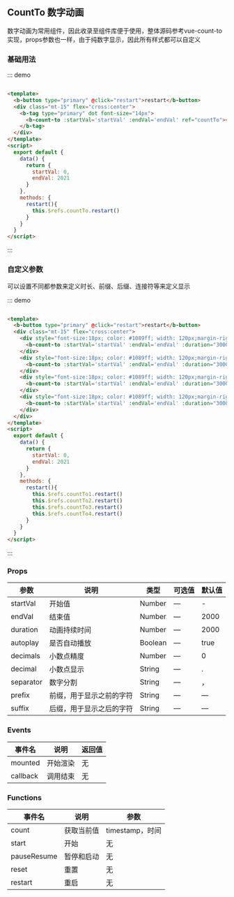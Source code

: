 ## CountTo 数字动画

数字动画为常用组件，因此收录至组件库便于使用，整体源码参考vue-count-to实现，props参数也一样，由于纯数字显示，因此所有样式都可以自定义

### 基础用法

::: demo

```html

<template>
  <b-button type="primary" @click="restart">restart</b-button>
  <div class="mt-15" flex="cross:center">
    <b-tag type="primary" dot font-size="14px">
      <b-count-to :startVal='startVal' :endVal='endVal' ref="countTo"></b-count-to>
    </b-tag>
  </div>
</template>
<script>
  export default {
    data() {
      return {
        startVal: 0,
        endVal: 2021
      }
    },
    methods: {
      restart(){
        this.$refs.countTo.restart()
      }
    }
  }
</script>
```

:::

### 自定义参数

可以设置不同都参数来定义时长、前缀、后缀、连接符等来定义显示

::: demo

```html

<template>
  <b-button type="primary" @click="restart">restart</b-button>
  <div class="mt-15" flex="cross:center">
    <div style="font-size:18px; color: #1089ff; width: 120px;margin-right:16px;" >
      <b-count-to :startVal='startVal' :endVal='endVal' :duration="3000" ref="countTo1"></b-count-to>
    </div>
    <div style="font-size:18px; color: #1089ff; width: 120px;margin-right:16px;" >
      <b-count-to :startVal='startVal' :endVal='endVal' :duration="3000" :decimals="2" ref="countTo2"></b-count-to>
    </div>
    <div style="font-size:18px; color: #1089ff; width: 120px;margin-right:16px;" >
      <b-count-to :startVal='startVal' :endVal='endVal' :duration="3000" separator="" ref="countTo3"></b-count-to>
    </div>
    <div style="font-size:18px; color: #1089ff; width: 120px;margin-right:16px;" >
      <b-count-to :startVal='startVal' :endVal='endVal' :duration="3000" prefix="$" suffix="美金" ref="countTo4"></b-count-to>
    </div>
  </div>
</template>
<script>
  export default {
    data() {
      return {
        startVal: 0,
        endVal: 2021
      }
    },
    methods: {
      restart(){
        this.$refs.countTo1.restart()
        this.$refs.countTo2.restart()
        this.$refs.countTo3.restart()
        this.$refs.countTo4.restart()
      }
    }
  }
</script>
```

:::

### Props

| 参数      | 说明    | 类型      | 可选值       | 默认值   |
|---------- |-------- |---------- |-------------  |-------- |
| startVal   | 开始值   | Number  |    —       |    -   |
| endVal     | 结束值   | Number  |    —       |    2000    |
| duration   | 动画持续时间   | Number  |   —   |    2000      |
| autoplay     | 是否自动播放   | Boolean  |   —     |    true    |
| decimals     | 小数点精度   | Number  |   —    |    0    |
| decimal     | 小数点显示   | String  |   —    |    .    |
| separator     | 数字分割   | String  |   —    |    ，    |
| prefix     | 前缀，用于显示之前的字符   | String  |   —    |    —   |
| suffix     | 后缀，用于显示之后的字符   | String  |   —    |    —   |

### Events

| 事件名      | 说明    | 返回值      |
|---------- |-------- |---------- |
| mounted     | 开始渲染   | 无  |
| callback  | 调用结束   | 无  |

### Functions

| 事件名      | 说明    | 参数      |
|---------- |-------- |---------- |
| count     | 获取当前值   | timestamp，时间  |
| start   | 开始   | 无  |
| pauseResume   | 暂停和启动   | 无  |
| reset   | 重置   | 无  |
| restart   | 重启   | 无  |
